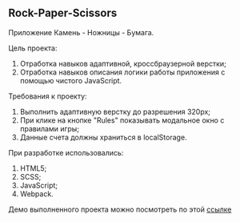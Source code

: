 ## Rock-Paper-Scissors

Приложение Камень - Ножницы - Бумага.

Цель проекта:

1. Отработка навыков адаптивной, кроссбраузерной верстки;
2. Отработка навыков описания логики работы приложения с помощью чистого JavaScript.

Требования к проекту:

1. Выполнить адаптивную верстку до разрешения 320px;
2. При клике на кнопке "Rules" показывать модальное окно с правилами игры;
3. Данные счета должны храниться в localStorage.

При разработке использовались:

1. HTML5;
2. SCSS;
3. JavaScript;
4. Webpack.

Демо выполненного проекта можно посмотреть по этой [ссылке](https://rock-paper-scissors-vs.netlify.app/)
